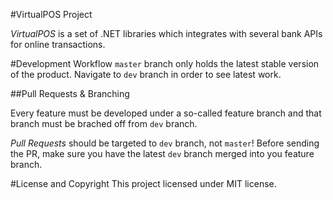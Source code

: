#VirtualPOS Project

*VirtualPOS* is a set of .NET libraries which integrates with several bank APIs for online transactions.

#Development Workflow
`master` branch only holds the latest stable version of the product. Navigate to `dev` branch in order to see latest work.

##Pull Requests &amp; Branching

Every feature must be developed under a so-called feature branch and that branch must be brached off from `dev` branch.

*Pull Requests* should be targeted to `dev` branch, not `master`! Before sending the PR, make sure you have the latest `dev` branch merged into you feature branch.

#License and Copyright
This project licensed under MIT license.